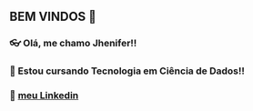 ## BEM VINDOS 👋

### 👓 Olá, me chamo Jhenifer!!
### 🎲 Estou cursando Tecnologia em Ciência de Dados!!
### 💼 [meu Linkedin](https://www.linkedin.com/in/jhenifer-brito/)

<!--
**Jheni-Br/Jheni-Br** is a ✨ _special_ ✨ repository because its `README.md` (this file) appears on your GitHub profile.

Here are some ideas to get you started:

- 🔭 I’m currently working on ...
- 🌱 I’m currently learning ...
- 👯 I’m looking to collaborate on ...
- 🤔 I’m looking for help with ...
- 💬 Ask me about ...
- 📫 How to reach me: ...
- 😄 Pronouns: ...
- ⚡ Fun fact: ...
-->
